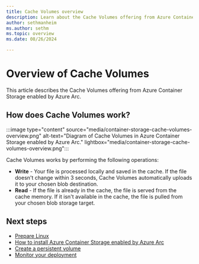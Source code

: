 ```yaml
---
title: Cache Volumes overview
description: Learn about the Cache Volumes offering from Azure Container Storage enabled by Azure Arc.
author: sethmanheim
ms.author: sethm
ms.topic: overview
ms.date: 08/26/2024

---
```


# Overview of Cache Volumes

This article describes the Cache Volumes offering from Azure Container Storage enabled by Azure Arc.

## How does Cache Volumes work?

:::image type="content" source="media/container-storage-cache-volumes-overview.png" alt-text="Diagram of Cache Volumes in Azure Container Storage enabled by Azure Arc." lightbox="media/container-storage-cache-volumes-overview.png":::

Cache Volumes works by performing the following operations:

- **Write** - Your file is processed locally and saved in the cache. If the file doesn't change within 3 seconds, Cache Volumes automatically uploads it to your chosen blob destination.
- **Read** - If the file is already in the cache, the file is served from the cache memory. If it isn't available in the cache, the file is pulled from your chosen blob storage target.

## Next steps

- [Prepare Linux](prepare-linux.md)
- [How to install Azure Container Storage enabled by Azure Arc](install-edge-volumes.md)
- [Create a persistent volume](create-persistent-volume.md)
- [Monitor your deployment](azure-monitor-kubernetes.md)
